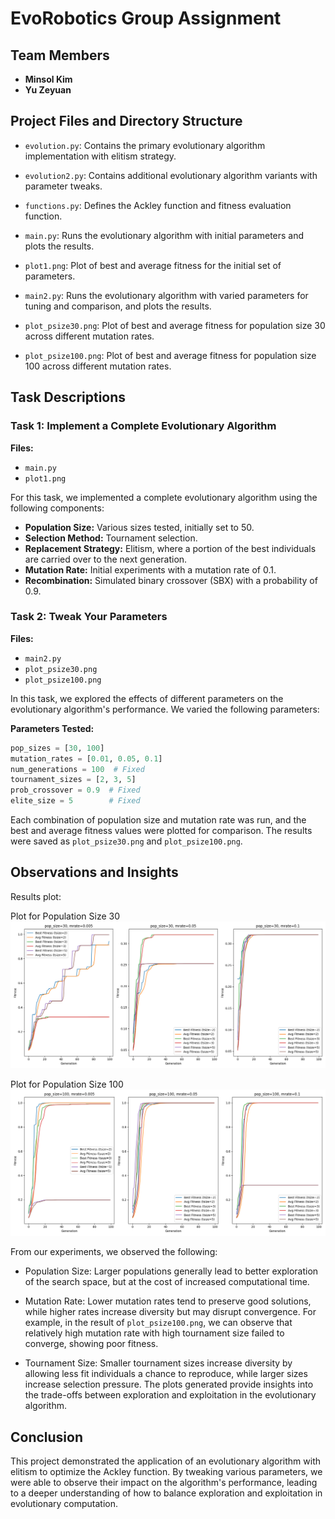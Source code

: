 # EvoRobotics Group Assignment

## Team Members
- **Minsol Kim**
- **Yu Zeyuan**

## Project Files and Directory Structure
- `evolution.py`: Contains the primary evolutionary algorithm implementation with elitism strategy.
- `evolution2.py`: Contains additional evolutionary algorithm variants with parameter tweaks.
- `functions.py`: Defines the Ackley function and fitness evaluation function.


- `main.py`: Runs the evolutionary algorithm with initial parameters and plots the results.
- `plot1.png`: Plot of best and average fitness for the initial set of parameters.


- `main2.py`: Runs the evolutionary algorithm with varied parameters for tuning and comparison, and plots the results.
- `plot_psize30.png`: Plot of best and average fitness for population size 30 across different mutation rates.
- `plot_psize100.png`: Plot of best and average fitness for population size 100 across different mutation rates.


## Task Descriptions

### Task 1: Implement a Complete Evolutionary Algorithm
**Files:**
- `main.py`
- `plot1.png`

For this task, we implemented a complete evolutionary algorithm using the following components:

- **Population Size:** Various sizes tested, initially set to 50.
- **Selection Method:** Tournament selection.
- **Replacement Strategy:** Elitism, where a portion of the best individuals are carried over to the next generation.
- **Mutation Rate:** Initial experiments with a mutation rate of 0.1.
- **Recombination:** Simulated binary crossover (SBX) with a probability of 0.9.

### Task 2: Tweak Your Parameters
**Files:**
- `main2.py`
- `plot_psize30.png`
- `plot_psize100.png`

In this task, we explored the effects of different parameters on the evolutionary algorithm's performance. We varied the following parameters:

**Parameters Tested:**
```python
pop_sizes = [30, 100]
mutation_rates = [0.01, 0.05, 0.1]
num_generations = 100  # Fixed
tournament_sizes = [2, 3, 5]
prob_crossover = 0.9  # Fixed
elite_size = 5        # Fixed
```

Each combination of population size and mutation rate was run, and the best and average fitness values were plotted for comparison. The results were saved as `plot_psize30.png` and `plot_psize100.png`.


## Observations and Insights
Results plot:


Plot for Population Size 30
![Plot for Population Size 30](plot_psize30.png)

Plot for Population Size 100
![Plot for Population Size 100](plot_psize100.png)


From our experiments, we observed the following:

- Population Size: Larger populations generally lead to better exploration of the search space, but at the cost of increased computational time.

- Mutation Rate: Lower mutation rates tend to preserve good solutions, while higher rates increase diversity but may disrupt convergence. For example, in the result of `plot_psize100.png`, we can observe that relatively high mutation rate with high tournament size failed to converge, showing poor fitness.

- Tournament Size: Smaller tournament sizes increase diversity by allowing less fit individuals a chance to reproduce, while larger sizes increase selection pressure. The plots generated provide insights into the trade-offs between exploration and exploitation in the evolutionary algorithm.

## Conclusion

This project demonstrated the application of an evolutionary algorithm with elitism to optimize the Ackley function. By tweaking various parameters, we were able to observe their impact on the algorithm's performance, leading to a deeper understanding of how to balance exploration and exploitation in evolutionary computation.
